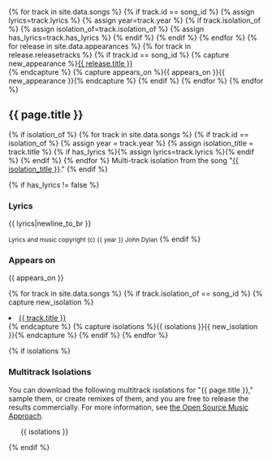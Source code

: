 {% for track in site.data.songs %}
	{% if track.id == song_id %}
		{% assign lyrics=track.lyrics %}
		{% assign year=track.year %}
		{% if track.isolation_of %}
			{% assign isolation_of=track.isolation_of %}
			{% assign has_lyrics=track.has_lyrics %}
		{% endif %}
	{% endif %}
{% endfor %}
{% for release in site.data.appearances %}
  {% for track in release.releasetracks %}
    {% if track.id == song_id %}
	  {% capture new_appearance %}<a href="/releases/{{ release.id }}">{{ release.title }}</a><br/>{% endcapture %}
	  {% capture appears_on %}{{ appears_on }}{{ new_appearance }}{% endcapture %}
    {% endif %}
  {% endfor %}
{% endfor %}

## {{ page.title }}

{% if isolation_of %}
	{% for track in site.data.songs %}
	  {% if track.id == isolation_of %}
	    {% assign year = track.year %}
		{% assign isolation_title = track.title %}
		{% if has_lyrics %}{% assign lyrics=track.lyrics %}{% endif %}
	  {% endif %}
	{% endfor %}
Multi-track isolation from the song "<a href="/tracks/{{ isolation_of }}">{{ isolation_title }}</a>."
{% endif %}

{% if has_lyrics != false %}
### Lyrics

{{ lyrics|newline_to_br }}

<span style="font-size:12px">Lyrics and music copyright (c) {{ year }} John Dylan</span>
{% endif %}

### Appears on

{{ appears_on }}

{% for track in site.data.songs %}
  {% if track.isolation_of == song_id %}
    {% capture new_isolation %}<li><a href="/tracks/{{ track.id }}">{{ track.title }}</a></li>{% endcapture %}
	{% capture isolations %}{{ isolations }}{{ new_isolation }}{% endcapture %}
  {% endif %}
{% endfor %}

{% if isolations %}

### Multitrack Isolations

You can download the following multitrack isolations for "{{ page.title }}," sample them, or create remixes
of them, and you are free to release the results commercially. For more information, see
[the Open Source Music Approach](/opensource/).

<ul>
{{ isolations }}
</ul>

{% endif %}